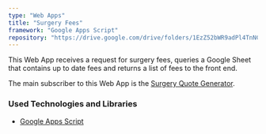 ```yaml
---
type: "Web Apps"
title: "Surgery Fees"
framework: "Google Apps Script"
repository: "https://drive.google.com/drive/folders/1EzZ52bWR9adPl4TnNCd5dRgayc9r8Jws"
---
```


This Web App receives a request for surgery fees, queries a Google Sheet that contains up to date fees and returns a list of fees to the front end.

The main subscriber to this Web App is the [Surgery Quote Generator](/projects/patient-quote-generator).

### Used Technologies and Libraries

- [Google Apps Script](https://developers.google.com/apps-script)

